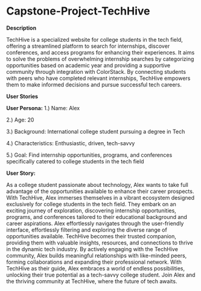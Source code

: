 # Capstone-Project-TechHive

**Description**

TechHive is a specialized website for college students in the tech field, offering a streamlined platform to search for internships, discover conferences, and access programs for enhancing their experiences. It aims to solve the problems of overwhelming internship searches by categorizing opportunities based on academic year and providing a supportive community through integration with ColorStack. By connecting students with peers who have completed relevant internships, TechHive empowers them to make informed decisions and pursue successful tech careers.

**User Stories**

**User Persona:**
1.) Name: Alex

2.) Age: 20

3.) Background: International college student pursuing a degree in Tech

4.) Characteristics: Enthusiastic, driven, tech-savvy

5.) Goal: Find internship opportunities, programs, and conferences specifically catered to college students in the tech field

**User Story:**


As a college student passionate about technology, Alex wants to take full advantage of the opportunities available to enhance their career prospects. With TechHive, Alex immerses themselves in a vibrant ecosystem designed exclusively for college students in the tech field. They embark on an exciting journey of exploration, discovering internship opportunities, programs, and conferences tailored to their educational background and career aspirations. Alex effortlessly navigates through the user-friendly interface, effortlessly filtering and exploring the diverse range of opportunities available. TechHive becomes their trusted companion, providing them with valuable insights, resources, and connections to thrive in the dynamic tech industry. By actively engaging with the TechHive community, Alex builds meaningful relationships with like-minded peers, forming collaborations and expanding their professional network. With TechHive as their guide, Alex embraces a world of endless possibilities, unlocking their true potential as a tech-savvy college student. Join Alex and the thriving community at TechHive, where the future of tech awaits.



